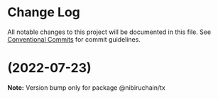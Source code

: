 # Change Log

All notable changes to this project will be documented in this file.
See [Conventional Commits](https://conventionalcommits.org) for commit guidelines.

#  (2022-07-23)

**Note:** Version bump only for package @nibiruchain/tx
